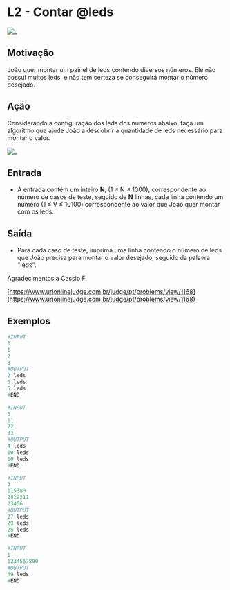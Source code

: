 # L2 - Contar @leds

![_](cover.jpg)

## Motivação

João quer montar um painel de leds contendo diversos números. Ele não possui muitos leds, e não tem certeza se conseguirá montar o número desejado.
  
## Ação

Considerando a configuração dos leds dos números abaixo, faça um algoritmo que ajude João a descobrir a quantidade de leds necessário para montar o valor.

![_](leds.png)

## Entrada

* A entrada contém um inteiro **N**, (1 ≤ N ≤ 1000), correspondente ao número de casos de teste, seguido de **N** linhas, cada linha contendo um número (1 ≤ V ≤ 10100) correspondente ao valor que João quer montar com os leds.

## Saída

* Para cada caso de teste, imprima uma linha contendo o número de leds que João precisa para montar o valor desejado, seguido da palavra "leds".  

Agradecimentos a Cassio F.

[https://www.urionlinejudge.com.br/judge/pt/problems/view/1168](https://www.urionlinejudge.com.br/judge/pt/problems/view/1168)
  
## Exemplos

``` py
#INPUT
3
1
2
3
#OUTPUT
2 leds
5 leds
5 leds
#END

#INPUT
3
11
22
33
#OUTPUT
4 leds
10 leds
10 leds
#END

#INPUT
3
115380
2819311
23456
#OUTPUT
27 leds
29 leds
25 leds
#END

#INPUT
1
1234567890
#OUTPUT
49 leds
#END
```
